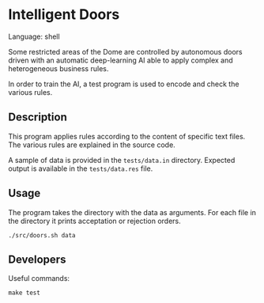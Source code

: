 # Intelligent Doors 

Language: shell

Some restricted areas of the Dome are controlled by autonomous doors driven with an automatic deep-learning AI able to apply complex and heterogeneous business rules.

In order to train the AI, a test program is used to encode and check the various rules.

## Description

This program applies rules according to the content of specific text files.
The various rules are explained in the source code.

A sample of data is provided in the `tests/data.in` directory.
Expected output is available in the `tests/data.res` file.

## Usage

The program takes the directory with the data as arguments.
For each file in the directory it prints acceptation or rejection orders. 

~~~
./src/doors.sh data
~~~

## Developers

Useful commands:

	make test
